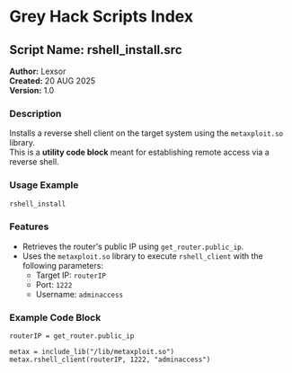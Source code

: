 # Grey Hack Scripts Index

## Script Name: rshell_install.src
**Author:** Lexsor  
**Created:** 20 AUG 2025  
**Version:** 1.0  

### Description
Installs a reverse shell client on the target system using the `metaxploit.so` library.  
This is a **utility code block** meant for establishing remote access via a reverse shell.

### Usage Example
```typescript
rshell_install
```

### Features
- Retrieves the router's public IP using `get_router.public_ip`.  
- Uses the `metaxploit.so` library to execute `rshell_client` with the following parameters:  
  - Target IP: `routerIP`  
  - Port: `1222`  
  - Username: `adminaccess`  

### Example Code Block
```greyscript
routerIP = get_router.public_ip

metax = include_lib("/lib/metaxploit.so")
metax.rshell_client(routerIP, 1222, "adminaccess")
```
